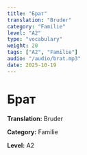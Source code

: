 ```yaml
---
title: "Брат"
translation: "Bruder"
category: "Familie"
level: "A2"
type: "vocabulary"
weight: 20
tags: ["A2", "Familie"]
audio: "/audio/brat.mp3"
date: 2025-10-19
---
```


# Брат

**Translation:** Bruder

**Category:** Familie

**Level:** A2

